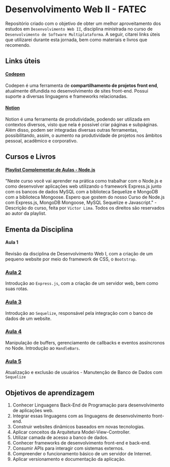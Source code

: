 # Desenvolvimento Web II - FATEC

Repositório criado com o objetivo de obter um melhor aproveitamento dos estudos em `Desenvolvimento Web II`, disciplina ministrada no curso de `Desenvolvimento de Software Multiplataforma`. A seguir, citarei links úteis que utilizarei durante esta jornada, bem como materiais e livros que recomendo.

## Links úteis

#### [Codepen](https://codepen.io/)

Codepen é uma ferramenta de **compartilhamento de projetos front end**, atualmente difundida no desenvolvimento de sites front-end. Possui suporte a diversas linguagens e frameworks relacionadas.

#### [Notion](https://www.notion.so/)

Notion é uma ferramenta de produtividade, podendo ser utilizada em contextos diversos, visto que nela é possível criar páginas e subpáginas. Além disso, podem ser  integradas diversas outras ferramentas, possibilitando, assim, o aumento na produtividade de projetos nos âmbitos pessoal, acadêmico e corporativo.
## Cursos e Livros 

#### [Playlist Complementar de Aulas - Node.js](https://www.youtube.com/playlist?list=PLJ_KhUnlXUPtbtLwaxxUxHqvcNQndmI4B)
"Neste curso você vai aprender na prática como trabalhar com o Node.js e como desenvolver aplicações web utilizando o framework Express.js junto com os bancos de dados MySQL com a biblioteca Sequelize e MongoDB com a biblioteca Mongoose. Espero que gostem do nosso Curso de Node.js com Express.js, MongoDB Mongoose, MySQL Sequelize e Javascript." - Descrição do curso, feita por `Victor Lima`. Todos os direitos são reservados ao autor da playlist. 

## Ementa da Disciplina

#### Aula 1

Revisão da disciplina de Desenvolvimento Web I, com a criação de um pequeno website por meio do framework de CSS, o `Bootstrap`.

### [Aula 2](https://github.com/HenriqueCosta05/Rotas_Node.JS)

Introdução ao `Express.js`, com a criação de um servidor web, bem como suas rotas.

### [Aula 3](https://github.com/HenriqueCosta05/Sequelize_Node.js)

Introdução ao `Sequelize`, responsável pela integração com o banco de dados de um website.

### [Aula 4](https://github.com/HenriqueCosta05/HandleBars_Node.js)
Manipulação de buffers, gerenciamento de callbacks e eventos assíncronos no Node. Introdução ao `HandleBars`.

### [Aula 5](https://github.com/HenriqueCosta05/HandleBars_Node.js)
Atualização e exclusão de usuários - Manutenção de Banco de Dados com `Sequelize`

## Objetivos de aprendizagem

1. Conhecer Linguagens Back-End de Programação para desenvolvimento de aplicações web.
2. Integrar essas linguagens com as linguagens de desenvolvimento front-end.
3. Construir websites dinâmicos baseados em novas tecnologias.
4. Aplicar conceitos da Arquitetura Model-View-Controller.
5. Utilizar camada de acesso a banco de dados.
6. Conhecer frameworks de desenvolvimento front-end e back-end.
7. Consumir APIs para interagir com sistemas externos.
8. Compreender o funcionamento básico de um servidor de Internet.
9. Aplicar versionamento e documentação da aplicação.
